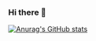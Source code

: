 ### Hi there 👋

[![Anurag's GitHub stats](https://github-readme-stats.vercel.app/api?username=Ulashovhamidullo)](https://github.com/anuraghazra/github-readme-stats)
